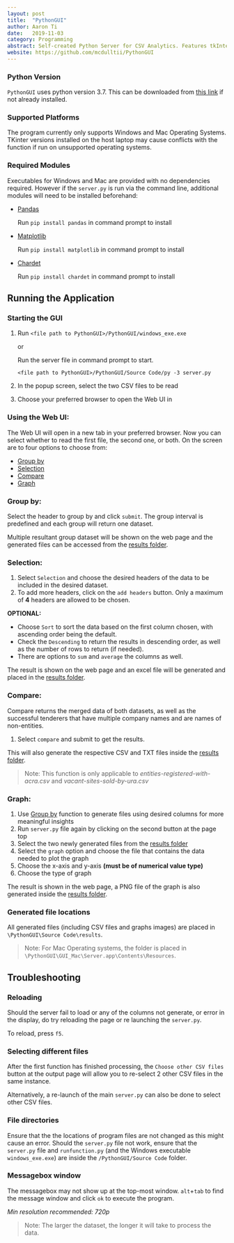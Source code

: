 ```yaml
---
layout: post
title:  "PythonGUI"
author: Aaron Ti
date:   2019-11-03
category: Programming
abstract: Self-created Python Server for CSV Analytics. Features tkInter and Web UI for CSV Analytics
website: https://github.com/mcdulltii/PythonGUI
---
```


### Python Version
`PythonGUI` uses python version 3.7.
This can be downloaded from [this link](https://www.python.org/) if not already installed.

### Supported Platforms
The program currently only supports Windows and Mac Operating Systems. TKinter versions installed on the host laptop may cause conflicts with the function if run on unsupported operating systems.

### Required Modules
Executables for Windows and Mac are provided with no dependencies required.
However if the `server.py` is run via the command line, additional modules will need to be installed beforehand:
- [Pandas](https://pandas.pydata.org/getpandas.html)

   Run `pip install pandas` in command prompt to install

- [Matplotlib](https://matplotlib.org/users/installing.html)

   Run `pip install matplotlib` in command prompt to install

- [Chardet](https://pypi.org/project/chardet/#files)

   Run `pip install chardet` in command prompt to install 

## Running the Application 
### Starting the GUI
1. Run `<file path to PythonGUI>/PythonGUI/windows_exe.exe`
   
   or
   
   Run the server file in command prompt to start.
   ```
   <file path to PythonGUI>/PythonGUI/Source Code/py -3 server.py
   ``` 

2. In the popup screen, select the two CSV files to be read
3. Choose your preferred browser to open the Web UI in

### Using the Web UI:
The Web UI will open in a new tab in your preferred browser. Now you can select whether to read the first file, the second one, or both. On the screen are to four options to choose from:
- [Group by](#group-by)
- [Selection](#selection)
- [Compare](#compare)
- [Graph](#graph)

### Group by:
Select the header to group by and click `submit`. The group interval is predefined and each group will return one dataset.

Multiple resultant group dataset will be shown on the web page and the generated files can be accessed from the [results folder](#generated-file-locations).

### Selection:
1. Select `Selection` and choose the desired headers of the data to be included in the desired dataset. 
2. To add more headers, click on the `add headers` button. Only a maximum of **4** headers are allowed to be chosen.

**OPTIONAL:**
  - Choose `Sort` to sort the data based on the first column chosen, with ascending order being the default. 
  - Check the `Descending` to return the results in descending order, as well as the number of rows to return (if needed). 
  - There are options to `sum` and `average` the columns as well.

The result is shown on the web page and an excel file will be generated and placed in the [results folder](#generated-file-locations).

### Compare:
Compare returns the merged data of both datasets, as well as the successful tenderers that have multiple company names and are names of non-entities. 
1. Select `compare` and submit to get the results. 

This will also generate the respective CSV and TXT files inside the [results folder](#generated-file-locations).
>Note: This function is only applicable to _entities-registered-with-acra.csv_ and _vacant-sites-sold-by-ura.csv_

### Graph:
1. Use [Group by](#group-by) function to generate files using desired columns for more meaningful insights
2. Run `server.py` file again by clicking on the second button at the page top
3. Select the two newly generated files from the [results folder](#generated-file-locations)
4. Select the `graph` option and choose the file that contains the data needed to plot the graph
5. Choose the x-axis and y-axis **(must be of numerical value type)** 
5. Choose the type of graph

The result is shown in the web page, a PNG file of the graph is also generated inside the [results folder](#generated-file-locations).

### Generated file locations
All generated files (including CSV files and graphs images) are placed in `\PythonGUI\Source Code\results`. 

> Note: For Mac Operating systems, the folder is placed in `\PythonGUI\GUI_Mac\Server.app\Contents\Resources`.

## Troubleshooting
### Reloading
Should the server fail to load or any of the columns not generate, or error in the display, do try reloading the page or re launching the `server.py`.

To reload, press `f5`.

### Selecting different files
After the first function has finished processing, the `Choose other CSV files` button at the output page will allow you to re-select 2 other CSV files in the same instance.

Alternatively, a re-launch of the main `server.py` can also be done to select other CSV files. 

### File directories
Ensure that the the locations of program files are not changed as this might cause an error. Should the `server.py` file not work, ensure that the `server.py` file and `runfunction.py` (and the Windows executable `windows_exe.exe`) are inside the `/PythonGUI/Source Code` folder.

### Messagebox window
The messagebox may not show up at the top-most window. `alt`+`tab` to find the message window and click `ok` to execute the program.

_Min resolution recommended: 720p_

> Note: The larger the dataset, the longer it will take to process the data.
